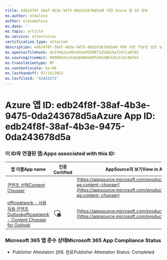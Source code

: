 ```yaml
---
title: edb24f8f-38af-4b3e-9475-0da243678d5a에 대한 Azure 앱 ID 정보
ms.author: elmalova
author: elenamalova
ms.date: ''
ms.topic: article
ms.service: attestation
certification_type: attested
description: edb24f8f-38af-4b3e-9475-0da243678d5a에 대해 사용 가능한 모든 보안 및 규정 준수 정보입니다.
ms.openlocfilehash: dc5f662ac09c85b4d559071d5d825ef247ca0785
ms.sourcegitcommit: 0098942ce316ab984e09fd9d2063cbc516c8bfb5
ms.translationtype: MT
ms.contentlocale: ko-KR
ms.lasthandoff: 07/14/2021
ms.locfileid: "53423271"
---
```

# <a name="azure-app-id-edb24f8f-38af-4b3e-9475-0da243678d5a"></a><span data-ttu-id="16851-103">Azure 앱 ID: edb24f8f-38af-4b3e-9475-0da243678d5a</span><span class="sxs-lookup"><span data-stu-id="16851-103">Azure App ID: edb24f8f-38af-4b3e-9475-0da243678d5a</span></span>


### <a name="apps-associated-with-this-id"></a><span data-ttu-id="16851-104">이 ID와 연결된 앱:</span><span class="sxs-lookup"><span data-stu-id="16851-104">Apps associated with this ID:</span></span>
| <span data-ttu-id="16851-105">**앱 이름**</span><span class="sxs-lookup"><span data-stu-id="16851-105">**App name**</span></span> | <span data-ttu-id="16851-106">**인증**</span><span class="sxs-lookup"><span data-stu-id="16851-106">**Certified**</span></span> | <span data-ttu-id="16851-107">**AppSource의 보기**</span><span class="sxs-lookup"><span data-stu-id="16851-107">**View in AppSource**</span></span> |
|-|-|-|
| [<span data-ttu-id="16851-108">콘텐츠 선택</span><span class="sxs-lookup"><span data-stu-id="16851-108">Content Chooser</span></span>](https://docs.microsoft.com/en-us/microsoft-365-app-certification/forward/officeatwork-ag.content-chooser) |  | [https://appsource.microsoft.com/product/office/officeatwork-ag.content-chooser](https://appsource.microsoft.com/product/office/officeatwork-ag.content-chooser) |
| [<span data-ttu-id="16851-109">officeatwork - 사용자용 콘텐츠 Outlook</span><span class="sxs-lookup"><span data-stu-id="16851-109">officeatwork - Content Chooser for Outlook</span></span>](https://docs.microsoft.com/en-us/microsoft-365-app-certification/forward/WA104380690) | <img alt="Certified application badge" src="../media/certified-badge.png" height="25" width="25" /> | [https://appsource.microsoft.com/product/office/WA104380690](https://appsource.microsoft.com/product/office/WA104380690) |

### <a name="microsoft-365-app-compliance-status"></a><span data-ttu-id="16851-110">Microsoft 365 앱 준수 상태</span><span class="sxs-lookup"><span data-stu-id="16851-110">Microsoft 365 App Compliance Status</span></span>
- <span data-ttu-id="16851-111">Publisher Attestaton 상태: 완료</span><span class="sxs-lookup"><span data-stu-id="16851-111">Publisher Attestaton Status: Completed</span></span>
